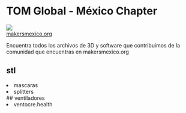 # TOM Global - México Chapter
<img src="https://makersmexico.org/foro/tomlogo.png"></br>
<a target="TOM" href="www.makersmexico.org">makersmexico.org</a>

Encuentra todos los archivos de 3D y software que contribuimos de la comunidad que encuentras en makersmexico.org

## stl
<li>mascaras</li>
<li>splitters</li>
## ventiladores
<li>ventocre.health</li>
